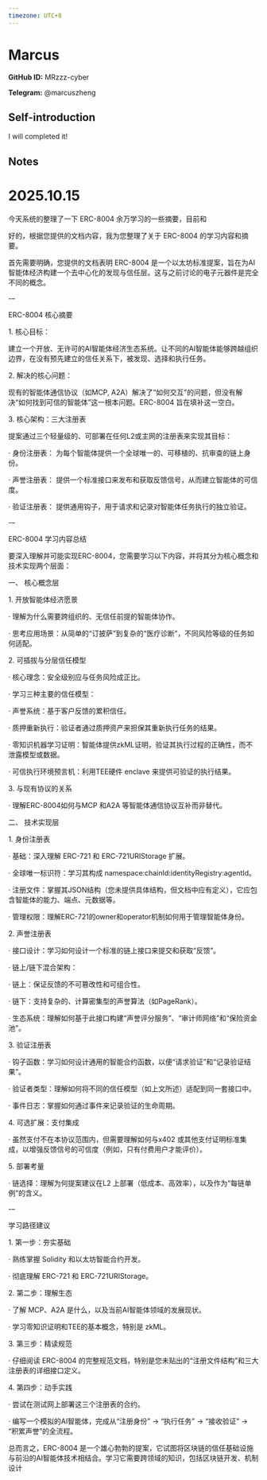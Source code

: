 ```yaml
---
timezone: UTC+8
---
```


# Marcus

**GitHub ID:** MRzzz-cyber

**Telegram:** @marcuszheng

## Self-introduction

I will completed it!

## Notes
<!-- Content_START -->
# 2025.10.15
<!-- DAILY_CHECKIN_2025-10-15_START -->
今天系统的整理了一下 ERC-8004 余万学习的一些摘要，目前和

好的，根据您提供的文档内容，我为您整理了关于 ERC-8004 的学习内容和摘要。

首先需要明确，您提供的文档表明 ERC-8004 是一个以太坊标准提案，旨在为AI智能体经济构建一个去中心化的发现与信任层。这与之前讨论的电子元器件是完全不同的概念。

\-–

ERC-8004 核心摘要

1\. 核心目标：

建立一个开放、无许可的AI智能体经济生态系统。让不同的AI智能体能够跨越组织边界，在没有预先建立的信任关系下，被发现、选择和执行任务。

2\. 解决的核心问题：

现有的智能体通信协议（如MCP, A2A）解决了“如何交互”的问题，但没有解决“如何找到可信的智能体”这一根本问题。ERC-8004 旨在填补这一空白。

3\. 核心架构：三大注册表

提案通过三个轻量级的、可部署在任何L2或主网的注册表来实现其目标：

· 身份注册表： 为每个智能体提供一个全球唯一的、可移植的、抗审查的链上身份。

· 声誉注册表： 提供一个标准接口来发布和获取反馈信号，从而建立智能体的可信度。

· 验证注册表： 提供通用钩子，用于请求和记录对智能体任务执行的独立验证。

\-–

ERC-8004 学习内容总结

要深入理解并可能实现ERC-8004，您需要学习以下内容，并将其分为核心概念和技术实现两个层面：

一、 核心概念层

1\. 开放智能体经济愿景

· 理解为什么需要跨组织的、无信任前提的智能体协作。

· 思考应用场景：从简单的“订披萨”到复杂的“医疗诊断”，不同风险等级的任务如何适配。

2\. 可插拔与分层信任模型

· 核心理念：安全级别应与任务风险成正比。

· 学习三种主要的信任模型：

· 声誉系统：基于客户反馈的累积信任。

· 质押重新执行：验证者通过质押资产来担保其重新执行任务的结果。

· 零知识机器学习证明：智能体提供zkML证明，验证其执行过程的正确性，而不泄露模型或数据。

· 可信执行环境预言机：利用TEE硬件 enclave 来提供可验证的执行结果。

3\. 与现有协议的关系

· 理解ERC-8004如何与MCP 和A2A 等智能体通信协议互补而非替代。

二、 技术实现层

1\. 身份注册表

· 基础：深入理解 ERC-721 和 ERC-721URIStorage 扩展。

· 全球唯一标识符：学习其构成 namespace:chainId:identityRegistry:agentId。

· 注册文件：掌握其JSON结构（您未提供具体结构，但文档中应有定义），它应包含智能体的能力、端点、元数据等。

· 管理权限：理解ERC-721的owner和operator机制如何用于管理智能体身份。

2\. 声誉注册表

· 接口设计：学习如何设计一个标准的链上接口来提交和获取“反馈”。

· 链上/链下混合架构：

· 链上：保证反馈的不可篡改性和可组合性。

· 链下：支持复杂的、计算密集型的声誉算法（如PageRank）。

· 生态系统：理解如何基于此接口构建“声誉评分服务”、“审计师网络”和“保险资金池”。

3\. 验证注册表

· 钩子函数：学习如何设计通用的智能合约函数，以便“请求验证”和“记录验证结果”。

· 验证者类型：理解如何将不同的信任模型（如上文所述）适配到同一套接口中。

· 事件日志：掌握如何通过事件来记录验证的生命周期。

4\. 可选扩展：支付集成

· 虽然支付不在本协议范围内，但需要理解如何与x402 或其他支付证明标准集成，以增强反馈信号的可信度（例如，只有付费用户才能评价）。

5\. 部署考量

· 链选择：理解为何提案建议在L2 上部署（低成本、高效率），以及作为“每链单例”的含义。

\-–

学习路径建议

1\. 第一步：夯实基础

· 熟练掌握 Solidity 和以太坊智能合约开发。

· 彻底理解 ERC-721 和 ERC-721URIStorage。

2\. 第二步：理解生态

· 了解 MCP、A2A 是什么，以及当前AI智能体领域的发展现状。

· 学习零知识证明和TEE的基本概念，特别是 zkML。

3\. 第三步：精读规范

· 仔细阅读 ERC-8004 的完整规范文档，特别是您未贴出的“注册文件结构”和三大注册表的详细接口定义。

4\. 第四步：动手实践

· 尝试在测试网上部署这三个注册表的合约。

· 编写一个模拟的AI智能体，完成从“注册身份” -> “执行任务” -> “接收验证” -> “积累声誉”的全流程。

总而言之，ERC-8004 是一个雄心勃勃的提案，它试图将区块链的信任基础设施与前沿的AI智能体技术相结合。学习它需要跨领域的知识，包括区块链开发、机制设计
<!-- DAILY_CHECKIN_2025-10-15_END -->
<!-- Content_END -->
